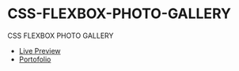 # CSS-FLEXBOX-PHOTO-GALLERY
 CSS FLEXBOX PHOTO GALLERY
 <ul>
 <li>
 <a href="https://codringavan.github.io/CSS-FLEXBOX-PHOTO-GALLERY/">Live Preview</a>
 </li>
   <li>
 <a href="https://codringavan.github.io/">Portofolio</a>
 </li>
 </ul>